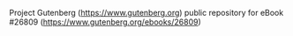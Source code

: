 Project Gutenberg (https://www.gutenberg.org) public repository for eBook #26809 (https://www.gutenberg.org/ebooks/26809)
